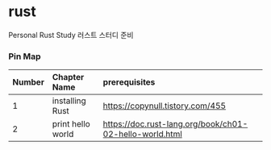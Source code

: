 # rust
Personal Rust Study
러스트 스터디 준비


### Pin Map 
|Number|Chapter Name|prerequisites|
|:---------|:--------------------|:------------------------------------|
|1|installing Rust|https://copynull.tistory.com/455|
|2|print hello world|https://doc.rust-lang.org/book/ch01-02-hello-world.html|
